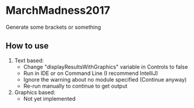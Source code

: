 # MarchMadness2017
Generate some brackets or something

## How to use
1. Text based:
    * Change "displayResultsWithGraphics" variable in Controls to false
    * Run in IDE or on Command Line (I recommend IntelliJ)
    * Ignore the warning about no module specified (Continue anyway)
    * Re-run manually to continue to get output
2. Graphics based:
    * Not yet implemented